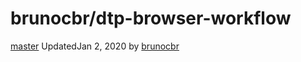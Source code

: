 # brunocbr/dtp-browser-workflow

[master]() UpdatedJan 2, 2020 by [brunocbr](https://github.com/brunocbr)

